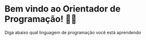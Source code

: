 # Bem vindo ao Orientador de Programação! 🚀🤖

Diga abaixo qual linguagem de programação você está aprendendo